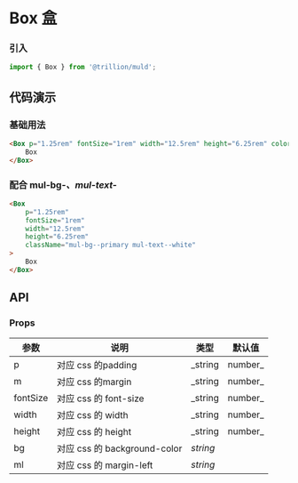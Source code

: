 # Box 盒

### 引入

```js
import { Box } from '@trillion/muld';
```

## 代码演示

### 基础用法

```html
<Box p="1.25rem" fontSize="1rem" width="12.5rem" height="6.25rem" color="#fff" bg="#66a8ef">
    Box
</Box>
```

### 配合 mul-bg-_、mul-text-_

```html
<Box
    p="1.25rem"
    fontSize="1rem"
    width="12.5rem"
    height="6.25rem"
    className="mul-bg--primary mul-text--white"
>
    Box
</Box>
```

## API

### Props

| 参数 | 说明 | 类型 | 默认值 |
| --- | --- | --- | --- |
| p | 对应 css 的padding | _string | number_ | `0` |
| m | 对应 css 的margin | _string | number_ | `0` |
| fontSize | 对应 css 的 font-size | _string | number_ | |
| width | 对应 css 的 width  | _string | number_ | `0` |
| height | 对应 css 的 height  | _string | number_ | `0` |
| bg | 对应 css 的 background-color  | _string_ |  |
| ml | 对应 css 的 margin-left | _string_ | |



